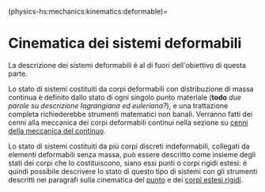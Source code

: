 <!--
```{article-info}
:author: basics
:date: "{sub-ref}`today`"
:read-time: "{sub-ref}`wordcount-minutes` min read"
```
-->

(physics-hs:mechanics:kinematics:deformable)=
# Cinematica dei sistemi deformabili

La descrizione dei sistemi deformabili è al di fuori dell'obiettivo di questa parte. 

Lo stato di sistemi costituiti da corpi deformabili con distribuzione di massa continua è definito dallo stato di ogni singolo punto materiale (**todo** *due parole su descrizione lagrangiana ed euleriana?*), e una trattazione completa richiederebbe strumenti matematici non banali. Verranno fatti dei cenni alla meccanica dei corpi deformabili continui nella sezione su [cenni della meccanica del continuo](physics-hs:continuum).

Lo stato di sistemi costituiti da più corpi discreti indeformabili, collegati da elementi deformabili senza massa, può essere descritto come insieme degli stati dei corpi che lo costituiscono, siano essi punti o corpi rigidi estesi: è quindi possibile descrivere lo stato di questo tipo di sistemi con gli strumenti descritti nei paragrafi sulla cinematica del [punto](physics-hs:mechanics:kinematics:point) e dei [corpi estesi rigidi](physics-hs:mechanics:kinematics:rigid).

